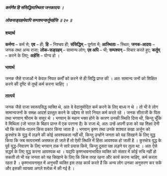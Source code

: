 ##### कर्मणैव हि संसिद्धिमास्थिता जनकादयः ।
##### लोकसङ्ग्रहमेवापि सम्पश्यन्कर्तुमर्हसि ॥ २० ॥

#### शब्दार्थ

**कर्मणा** – कर्म से; **एव** – ही; **हि** – निश्चय ही; **संसिद्धिम्** – पूर्णता में; **आस्थिताः** – स्थित; **जनक-आदयः** – जनक तथा अन्य  राजा; **लोक-सङ्ग्रहम्** – सामान्य लोग; **एव अपि** – भी; **सम्पश्यन्** – विचार करते  हुए; **कर्तुम्** – करने के लिए; **अर्हसि** – योग्य हो ।

#### भावार्थ

जनक जैसे राजाओं ने केवल नियत कर्मों को करने से ही सिद्धि प्राप्त की । अतः सामान्य जनों को शिक्षित करने की दृष्टि से तुम्हें कर्म करना चाहिए ।

#### तात्पर्य

जनक जैसे राजा स्वरूपसिद्ध व्यक्ति थे, अतः वे वेदानुमोदित कर्म करने के लिए बाध्य न थे । तो भी वे लोग सामान्यजनों के समक्ष आदर्श प्रस्तुत करने के उद्देश्य से सारे नियत कर्म करते रहे । जनक सीताजी के पिता तथा भगवान् श्रीराम के ससुर थे । भगवान् के महान भक्त होने के कारण उनकी स्थिति दिव्य थी, किन्तु चूँकि वे मिथिला (जो भारत के बिहार प्रान्त में एक परगना है) के राजा थे, अतः उन्हें अपनी प्रजा को यह शिक्षा देनी थी कि कर्तव्य-पालन किस प्रकार किया जाता है । भगवान् कृष्ण तथा उनके शाश्वत सखा अर्जुन को कुरुक्षेत्र के युद्ध में लड़ने की कोई आवश्यकता नहीं थी, किन्तु उन्होंने जनता को यह सिखाने के लिए युद्ध किया कि जब सत्परामर्श असफल हो जाते हैं तो ऐसी स्थिति में हिंसा आवश्यक हो जाती है । कुरुक्षेत्र युद्ध के पूर्व युद्ध-निवारण के लिए भगवान् तक ने सारे प्रयास किये, किन्तु दूसरा पक्ष लड़ने पर तुला था । अतः ऐसे सद्धर्म के लिए युद्ध करना आवश्यक था । यद्यपि कृष्णभावनाभावित व्यक्ति को संसार में कोई रुचि नहीं हो सकती तो भी वह जनता को यह सिखाने के लिए कि किस तरह रहना और कार्य करना चाहिए, कर्म करता रहता है । कृष्णभावनामृत में अनुभवी व्यक्ति इस तरह कार्य करते हैं कि अन्य लोग उनका अनुसरण कर सकें और इसकी व्याख्या अगले श्लोक में की गई है ।